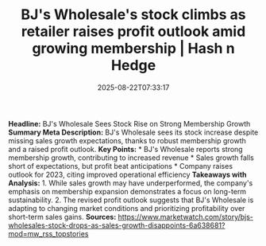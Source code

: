 ﻿---
title: "BJ's Wholesale's stock climbs as retailer raises profit outlook amid growing membership | Hash n Hedge"
date: "2025-08-22T07:33:17"
category: "Markets"
summary: ""
slug: "bjs-wholesales-stock-climbs-as-retailer-raises-profit-outloo"
source_urls:
  - ""
seo:
  title: "BJ's Wholesale's stock climbs as retailer raises profit outlook amid growing membership | Hash n Hedge | Hash n Hedge"
  description: ""
  keywords: ["news", "markets", "brief"]
---
**Headline:** BJ's Wholesale Sees Stock Rise on Strong Membership Growth  **Summary Meta Description:** BJ's Wholesale sees its stock increase despite missing sales growth expectations, thanks to robust membership growth and a raised profit outlook.  **Key Points:**  * BJ's Wholesale reports strong membership growth, contributing to increased revenue * Sales growth falls short of expectations, but profit beat anticipations * Company raises outlook for 2023, citing improved operational efficiency  **Takeaways with Analysis:**  1. While sales growth may have underperformed, the company's emphasis on membership expansion demonstrates a focus on long-term sustainability. 2. The revised profit outlook suggests that BJ's Wholesale is adapting to changing market conditions and prioritizing profitability over short-term sales gains.  **Sources:**  https://www.marketwatch.com/story/bjs-wholesales-stock-drops-as-sales-growth-disappoints-6a638681?mod=mw_rss_topstories